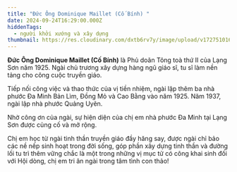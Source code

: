 ```yaml
---
title: "Đức Ông Dominique Maillet (Cố Bính) "
date: 2024-09-24T16:29:00.000Z
hiddenTags:
  - người khởi xướng và xây dựng
thumbnail: https://res.cloudinary.com/dxtb6rv7y/image/upload/v1727510169/2_zfg5fg.jpg
---
```

**Đức Ông Dominique Maillet (Cố Bính)** là Phủ doãn Tông toà thứ II của Lạng Sơn năm 1925. Ngài chủ trương xây dựng hàng ngũ giáo sĩ, tu sĩ làm nền tảng cho công cuộc truyền giáo.

Tiếp nối công việc và thao thức của vị tiền nhiệm, ngài lập thêm ba nhà phước Đa Minh Bản Lìm, Đồng Mỏ và Cao Bằng vào năm 1925. Năm 1937, ngài lập nhà phước Quảng Uyên.

Nhờ công ơn của ngài, sự hiện diện của chị em nhà phước Đa Minh tại Lạng Sơn được củng cố và mở rộng.

Chị em học từ ngài tinh thần truyền giáo đầy hăng say, được ngài chỉ bảo các nề nếp sinh hoạt trong đời sống, góp phần xây dựng tinh thần và đường lối tu trì thêm vững chắc là một trong những vị mục tử có công khai sinh đối với Hội dòng, chị em tri ân ngài trong tâm tình con thảo!
